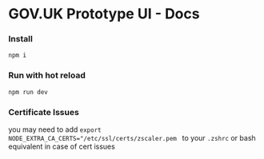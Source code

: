 # GOV.UK Prototype UI - Docs

### Install
`npm i`

### Run with hot reload
`npm run dev`

### Certificate Issues
you may need to add 
`export NODE_EXTRA_CA_CERTS="/etc/ssl/certs/zscaler.pem `
to your `.zshrc` or bash equivalent in case of cert issues

